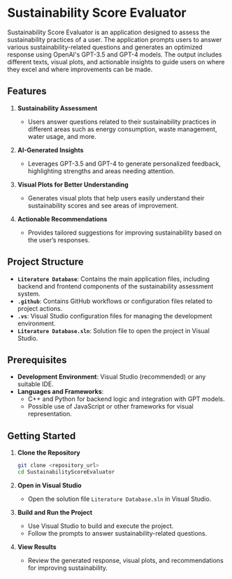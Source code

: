 # Sustainability Score Evaluator

Sustainability Score Evaluator is an application designed to assess the sustainability practices of a user. The application prompts users to answer various sustainability-related questions and generates an optimized response using OpenAI's GPT-3.5 and GPT-4 models. The output includes different texts, visual plots, and actionable insights to guide users on where they excel and where improvements can be made.

## Features

1. **Sustainability Assessment**  
   - Users answer questions related to their sustainability practices in different areas such as energy consumption, waste management, water usage, and more.

2. **AI-Generated Insights**  
   - Leverages GPT-3.5 and GPT-4 to generate personalized feedback, highlighting strengths and areas needing attention.

3. **Visual Plots for Better Understanding**  
   - Generates visual plots that help users easily understand their sustainability scores and see areas of improvement.

4. **Actionable Recommendations**  
   - Provides tailored suggestions for improving sustainability based on the user’s responses.

## Project Structure

- **`Literature Database`**: Contains the main application files, including backend and frontend components of the sustainability assessment system.
- **`.github`**: Contains GitHub workflows or configuration files related to project actions.
- **`.vs`**: Visual Studio configuration files for managing the development environment.
- **`Literature Database.sln`**: Solution file to open the project in Visual Studio.

## Prerequisites

- **Development Environment**: Visual Studio (recommended) or any suitable IDE.
- **Languages and Frameworks**:  
  - C++ and Python for backend logic and integration with GPT models.  
  - Possible use of JavaScript or other frameworks for visual representation.

## Getting Started

1. **Clone the Repository**  
   ```bash
   git clone <repository_url>
   cd SustainabilityScoreEvaluator
   ```

2. **Open in Visual Studio**  
   - Open the solution file `Literature Database.sln` in Visual Studio.

3. **Build and Run the Project**  
   - Use Visual Studio to build and execute the project.
   - Follow the prompts to answer sustainability-related questions.

4. **View Results**  
   - Review the generated response, visual plots, and recommendations for improving sustainability.

